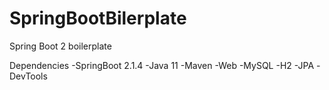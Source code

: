 # SpringBootBilerplate

Spring Boot 2 boilerplate

Dependencies
-SpringBoot 2.1.4
-Java 11
-Maven
-Web
-MySQL
-H2
-JPA
-DevTools
